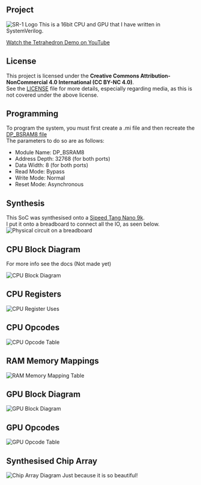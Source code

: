 ## Project
<img src="Images/Title.png" alt="SR-1 Logo">  
This is a 16bit CPU and GPU that I have written in SystemVerilog.

[Watch the Tetrahedron Demo on YouTube](https://youtu.be/6NJTSfFw-bk)

## License
This project is licensed under the **Creative Commons Attribution-NonCommercial 4.0 International (CC BY-NC 4.0)**.  
See the [LICENSE](LICENSE) file for more details, especially regarding media, as this is not covered under the above license.

## Programming
To program the system, you must first create a .mi file and then recreate the [DP_BSRAM8 file](CPU/Memory/gowin_dpb/dp_bsram8.v)  
The parameters to do so are as follows:
- Module Name: 	    DP_BSRAM8
- Address Depth:	32768 (for both ports)
- Data Width:		8 (for both ports)
- Read Mode: 		Bypass
- Write Mode:		Normal
- Reset Mode:		Asynchronous

## Synthesis
This SoC was synthesised onto a [Sipeed Tang Nano 9k](https://wiki.sipeed.com/hardware/en/tang/Tang-Nano-9K/Nano-9K.html).  
I put it onto a breadboard to connect all the IO, as seen below.
<img src="Images/physical_circuit.jpg" alt="Physical circuit on a breadboard">

## CPU Block Diagram
For more info see the docs (Not made yet)  

<img src="Images/cpu_block.png" alt="CPU Block Diagram">

## CPU Registers
<img src="Images/regs.png" alt="CPU Register Uses">

## CPU Opcodes
<img src="Images/cpu_opcodes.png" alt="CPU Opcode Table">

## RAM Memory Mappings
<img src="Images/RAM_MM.png" alt="RAM Memory Mapping Table">

## GPU Block Diagram
<img src="Images/gpu_block.png" alt="GPU Block Diagram">

## GPU Opcodes
<img src="Images/gpu_opcodes.png" alt="GPU Opcode Table">

## Synthesised Chip Array
<img src="Images/ChipArray_v3_large.png" alt="Chip Array Diagram">
Just because it is so beautiful!